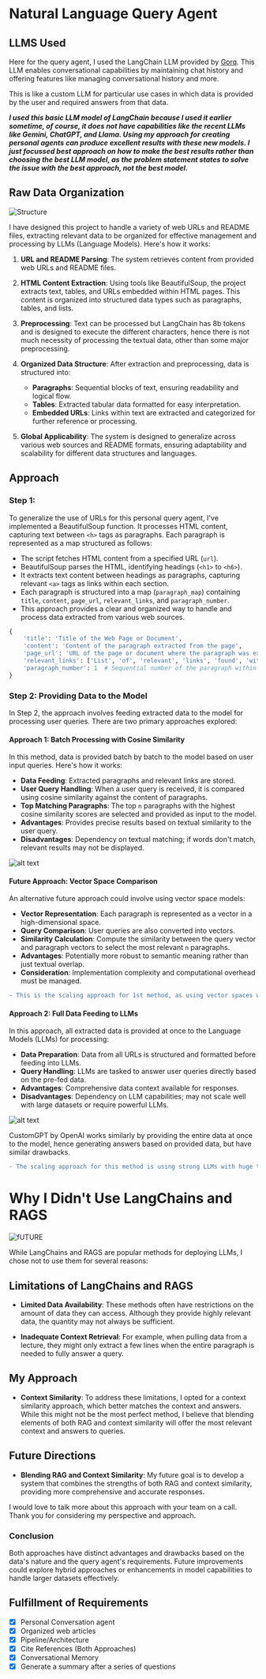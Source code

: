 # Natural Language Query Agent

## LLMS Used

Here for the query agent, I used the LangChain LLM provided by [Gorq](https://console.groq.com/). This LLM enables conversational capabilities by maintaining chat history and offering features like managing conversational history and more.

This is like a custom LLM for particular use cases in which data is provided by the user and required answers from that data.

<I>**I used this basic LLM model of LangChain because I used it earlier sometime, of course, it does not have capabilities like the recent LLMs like Gemini, ChatGPT, and Llama. Using my approach for creating personal agents can produce excellent results with these new models. I just focussed best approach on how to make the best results rather than choosing the best LLM model, as the problem statement states to solve the issue with the best approach, not the best model.**</I>

## Raw Data Organization
![Structure](https://github.com/Sar-thak-3/Personal-Agent/assets/100359818/7f3d2070-e5f1-4ba3-96aa-a73c2f02800d)


I have designed this project to handle a variety of web URLs and README files, extracting relevant data to be organized for effective management and processing by LLMs (Language Models). Here's how it works:
1. **URL and README Parsing**: The system retrieves content from provided web URLs and README files.
   
2. **HTML Content Extraction**: Using tools like BeautifulSoup, the project extracts text, tables, and URLs embedded within HTML pages. This content is organized into structured data types such as paragraphs, tables, and lists.

3. **Preprocessing**:
Text can be processed but LangChain has 8b tokens and is designed to execute the different characters, hence there is not much necessity of processing the textual data, other than some major preprocessing.

4. **Organized Data Structure**: After extraction and preprocessing, data is structured into:
   - **Paragraphs**: Sequential blocks of text, ensuring readability and logical flow.
   - **Tables**: Extracted tabular data formatted for easy interpretation.
   - **Embedded URLs**: Links within text are extracted and categorized for further reference or processing.

5. **Global Applicability**: The system is designed to generalize across various web sources and README formats, ensuring adaptability and scalability for different data structures and languages.


## Approach

### Step 1: 
To generalize the use of URLs for this personal query agent, I've implemented a BeautifulSoup function. It processes HTML content, capturing text between `<h>` tags as paragraphs. Each paragraph is represented as a map structured as follows:
- The script fetches HTML content from a specified URL (`url`).
- BeautifulSoup parses the HTML, identifying headings (`<h1>` to `<h6>`).
- It extracts text content between headings as paragraphs, capturing relevant `<a>` tags as links within each section.
- Each paragraph is structured into a map (`paragraph_map`) containing `title`, `content`, `page_url`, `relevant_links`, and `paragraph_number`.
- This approach provides a clear and organized way to handle and process data extracted from various web sources.

```python
{
    'title': 'Title of the Web Page or Document',
    'content': 'Content of the paragraph extracted from the page',
    'page_url': 'URL of the page or document where the paragraph was extracted from',
    'relevant_links': ['List', 'of', 'relevant', 'links', 'found', 'within', 'the', 'paragraph'],
    'paragraph_number': 1  # Sequential number of the paragraph within the document
}
```

### Step 2: Providing Data to the Model

In Step 2, the approach involves feeding extracted data to the model for processing user queries. There are two primary approaches explored:

#### Approach 1: Batch Processing with Cosine Similarity
In this method, data is provided batch by batch to the model based on user input queries. Here's how it works:
- **Data Feeding**: Extracted paragraphs and relevant links are stored.
- **User Query Handling**: When a user query is received, it is compared using cosine similarity against the content of paragraphs.
- **Top Matching Paragraphs**: The top `n` paragraphs with the highest cosine similarity scores are selected and provided as input to the model.
- **Advantages**: Provides precise results based on textual similarity to the user query.
- **Disadvantages**: Dependency on textual matching; if words don't match, relevant results may not be displayed.

![alt text](langchain.drawio.png)

#### Future Approach: Vector Space Comparison
An alternative future approach could involve using vector space models:
- **Vector Representation**: Each paragraph is represented as a vector in a high-dimensional space.
- **Query Comparison**: User queries are also converted into vectors.
- **Similarity Calculation**: Compute the similarity between the query vector and paragraph vectors to select the most relevant `n` paragraphs.
- **Advantages**: Potentially more robust to semantic meaning rather than just textual overlap.
- **Consideration**: Implementation complexity and computational overhead must be managed.
```diff
- This is the scaling approach for 1st method, as using vector spaces will correct the data matching.
```

#### Approach 2: Full Data Feeding to LLMs
In this approach, all extracted data is provided at once to the Language Models (LLMs) for processing:
- **Data Preparation**: Data from all URLs is structured and formatted before feeding into LLMs.
- **Query Handling**: LLMs are tasked to answer user queries directly based on the pre-fed data.
- **Advantages**: Comprehensive data context available for responses.
- **Disadvantages**: Dependency on LLM capabilities; may not scale well with large datasets or require powerful LLMs.

![alt text](langchain2.png)

CustomGPT by OpenAI works similarly by providing the entire data at once to the model, hence generating answers based on provided data, but have similar drawbacks.

```diff
- The scaling approach for this method is using strong LLMs with huge tokens and more tends towards the conversational history.
```

# Why I Didn't Use LangChains and RAGS
![fUTURE](https://github.com/Sar-thak-3/Personal-Agent/assets/100359818/447d8750-6e19-4bf8-909f-003eff00b270)


While LangChains and RAGS are popular methods for deploying LLMs, I chose not to use them for several reasons:

## Limitations of LangChains and RAGS

- **Limited Data Availability**: These methods often have restrictions on the amount of data they can access. Although they provide highly relevant data, the quantity may not always be sufficient.
  
- **Inadequate Context Retrieval**: For example, when pulling data from a lecture, they might only extract a few lines when the entire paragraph is needed to fully answer a query.

## My Approach

- **Context Similarity**: To address these limitations, I opted for a context similarity approach, which better matches the context and answers. While this might not be the most perfect method, I believe that blending elements of both RAG and context similarity will offer the most relevant context and answers to queries.

## Future Directions

- **Blending RAG and Context Similarity**: My future goal is to develop a system that combines the strengths of both RAG and context similarity, providing more comprehensive and accurate responses.

I would love to talk more about this approach with your team on a call. Thank you for considering my perspective and approach.

### Conclusion
Both approaches have distinct advantages and drawbacks based on the data's nature and the query agent's requirements. Future improvements could explore hybrid approaches or enhancements in model capabilities to handle larger datasets effectively.


## Fulfillment of Requirements
- [x] Personal Conversation agent
- [x] Organized web articles
- [x] Pipeline/Architecture
- [x] Cite References (Both Approaches)
- [x] Conversational Memory
- [x] Generate a summary after a series of questions

